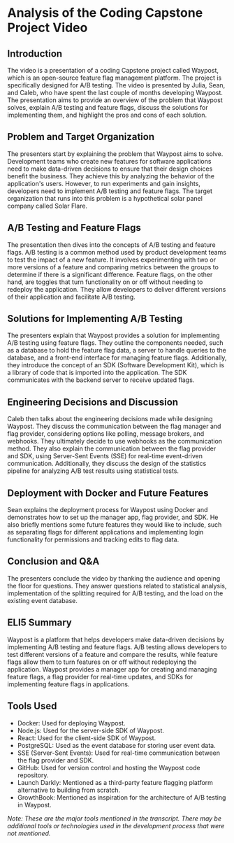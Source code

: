 # Analysis of the Coding Capstone Project Video

## Introduction
The video is a presentation of a coding Capstone project called Waypost, which is an open-source feature flag management platform. The project is specifically designed for A/B testing. The video is presented by Julia, Sean, and Caleb, who have spent the last couple of months developing Waypost. The presentation aims to provide an overview of the problem that Waypost solves, explain A/B testing and feature flags, discuss the solutions for implementing them, and highlight the pros and cons of each solution.

## Problem and Target Organization
The presenters start by explaining the problem that Waypost aims to solve. Development teams who create new features for software applications need to make data-driven decisions to ensure that their design choices benefit the business. They achieve this by analyzing the behavior of the application's users. However, to run experiments and gain insights, developers need to implement A/B testing and feature flags. The target organization that runs into this problem is a hypothetical solar panel company called Solar Flare.

## A/B Testing and Feature Flags
The presentation then dives into the concepts of A/B testing and feature flags. A/B testing is a common method used by product development teams to test the impact of a new feature. It involves experimenting with two or more versions of a feature and comparing metrics between the groups to determine if there is a significant difference. Feature flags, on the other hand, are toggles that turn functionality on or off without needing to redeploy the application. They allow developers to deliver different versions of their application and facilitate A/B testing.

## Solutions for Implementing A/B Testing
The presenters explain that Waypost provides a solution for implementing A/B testing using feature flags. They outline the components needed, such as a database to hold the feature flag data, a server to handle queries to the database, and a front-end interface for managing feature flags. Additionally, they introduce the concept of an SDK (Software Development Kit), which is a library of code that is imported into the application. The SDK communicates with the backend server to receive updated flags.

## Engineering Decisions and Discussion
Caleb then talks about the engineering decisions made while designing Waypost. They discuss the communication between the flag manager and flag provider, considering options like polling, message brokers, and webhooks. They ultimately decide to use webhooks as the communication method. They also explain the communication between the flag provider and SDK, using Server-Sent Events (SSE) for real-time event-driven communication. Additionally, they discuss the design of the statistics pipeline for analyzing A/B test results using statistical tests.

## Deployment with Docker and Future Features
Sean explains the deployment process for Waypost using Docker and demonstrates how to set up the manager app, flag provider, and SDK. He also briefly mentions some future features they would like to include, such as separating flags for different applications and implementing login functionality for permissions and tracking edits to flag data.

## Conclusion and Q&A
The presenters conclude the video by thanking the audience and opening the floor for questions. They answer questions related to statistical analysis, implementation of the splitting required for A/B testing, and the load on the existing event database.

## ELI5 Summary
Waypost is a platform that helps developers make data-driven decisions by implementing A/B testing and feature flags. A/B testing allows developers to test different versions of a feature and compare the results, while feature flags allow them to turn features on or off without redeploying the application. Waypost provides a manager app for creating and managing feature flags, a flag provider for real-time updates, and SDKs for implementing feature flags in applications.

## Tools Used
- Docker: Used for deploying Waypost.
- Node.js: Used for the server-side SDK of Waypost.
- React: Used for the client-side SDK of Waypost.
- PostgreSQL: Used as the event database for storing user event data.
- SSE (Server-Sent Events): Used for real-time communication between the flag provider and SDK.
- GitHub: Used for version control and hosting the Waypost code repository.
- Launch Darkly: Mentioned as a third-party feature flagging platform alternative to building from scratch.
- GrowthBook: Mentioned as inspiration for the architecture of A/B testing in Waypost.

*Note: These are the major tools mentioned in the transcript. There may be additional tools or technologies used in the development process that were not mentioned.*